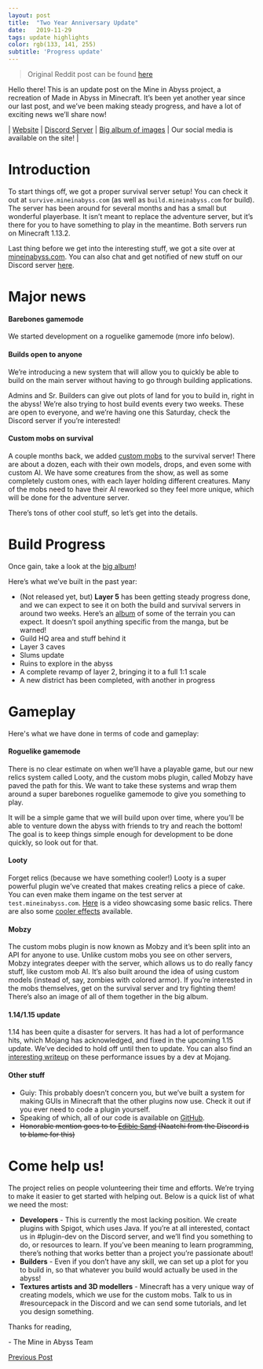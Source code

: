 ```yaml
---
layout: post
title:  "Two Year Anniversary Update"
date:   2019-11-29
tags: update highlights
color: rgb(133, 141, 255)
subtitle: 'Progress update'
---
```


> Original Reddit post can be found [here](https://www.reddit.com/r/MadeInAbyss/comments/e3n3zd/mine_in_abyss_2_year_anniversary_update/)

Hello there! This is an update post on the Mine in Abyss project, a recreation of Made in Abyss in Minecraft. It’s been yet another year since our last post, and we’ve been making steady progress, and have a lot of exciting news we’ll share now!

| [Website](https://mineinabyss.com) | [Discord Server](https://discord.gg/2aVhDEq) | [Big album of images](https://imgur.com/a/XvWIwOM) | Our social media is available on the site! |

# Introduction
To start things off, we got a proper survival server setup! You can check it out at `survive.mineinabyss.com` (as well as `build.mineinabyss.com` for build). The server has been around for several months and has a small but wonderful playerbase. It isn’t meant to replace the adventure server, but it’s there for you to have something to play in the meantime. Both servers run on Minecraft 1.13.2.

Last thing before we get into the interesting stuff, we got a site over at [mineinabyss.com](https://mineinabyss.com). You can also chat and get notified of new stuff on our Discord server [here](https://discord.gg/2aVhDEq).

# Major news
#### Barebones gamemode
We started development on a roguelike gamemode (more info below).

#### Builds open to anyone
We’re introducing a new system that will allow you to quickly be able to build on the main server without having to go through building applications. 

Admins and Sr. Builders can give out plots of land for you to build in, right in the abyss! We’re also trying to host build events every two weeks. These are open to everyone, and we’re having one this Saturday, check the Discord server if you’re interested!

#### Custom mobs on survival
A couple months back, we added [custom mobs](https://imgur.com/unT8fPB) to the survival server! There are about a dozen, each with their own models, drops, and even some with custom AI. We have some creatures from the show, as well as some completely custom ones, with each layer holding different creatures. Many of the mobs need to have their AI reworked so they feel more unique, which will be done for the adventure server.

There’s tons of other cool stuff, so let’s get into the details.

# Build Progress

Once gain, take a look at the [big album](https://imgur.com/a/XvWIwOM)!

Here’s what we’ve built in the past year:

* (Not released yet, but) **Layer 5** has been getting steady progress done, and we can expect to see it on both the build and survival servers in around two weeks. Here’s an [album](https://imgur.com/a/vuKSG4Y) of some of the terrain you can expect. It doesn’t spoil anything specific from the manga, but be warned!
* Guild HQ area and stuff behind it
* Layer 3 caves
* Slums update
* Ruins to explore in the abyss
* A complete revamp of layer 2, bringing it to a full 1:1 scale
* A new district has been completed, with another in progress 

# Gameplay
Here's what we have done in terms of code and gameplay:

#### Roguelike gamemode
There is no clear estimate on when we’ll have a playable game, but our new relics system called Looty, and the custom mobs plugin, called Mobzy have paved the path for this. We want to take these systems and wrap them around a super barebones roguelike gamemode to give you something to play.

It will be a simple game that we will build upon over time, where you’ll be able to venture down the abyss with friends to try and reach the bottom! The goal is to keep things simple enough for development to be done quickly, so look out for that.

#### Looty
Forget relics (because we have something cooler!) Looty is a super powerful plugin we’ve created that makes creating relics a piece of cake. You can even make them ingame on the test server at `test.mineinabyss.com`. [Here](https://www.youtube.com/watch?v=1jhabjW9jHk) is a video showcasing some basic relics. There are also some [cooler effects](https://imgur.com/a/Bf6hbsM) available.

#### Mobzy
The custom mobs plugin is now known as Mobzy and it’s been split into an API for anyone to use. Unlike custom mobs you see on other servers, Mobzy integrates deeper with the server, which allows us to do really fancy stuff, like custom mob AI. It’s also built around the idea of using custom models (instead of, say, zombies with colored armor). If you’re interested in the mobs themselves, get on the survival server and try fighting them! There’s also an image of all of them together in the big album.

#### 1.14/1.15 update
1.14 has been quite a disaster for servers. It has had a lot of performance hits, which Mojang has acknowledged, and fixed in the upcoming 1.15 update. We’ve decided to hold off until then to update. You can also find an [interesting writeup](https://www.reddit.com/user/sliced_lime/comments/e00ohm/a_word_or_two_about_performance_in_minecraft/) on these performance issues by a dev at Mojang.

#### Other stuff
* Guiy: This probably doesn’t concern you, but we’ve built a system for making GUIs in Minecraft that the other plugins now use. Check it out if you ever need to code a plugin yourself.
* Speaking of which, all of our code is available on [GitHub](https://github.com/mineinabyss).
* ~~Honorable mention goes to to [Edible Sand](https://www.youtube.com/watch?v=MLxkUNFLCHk) (Naatchi from the Discord is to blame for this)~~

# Come help us!
The project relies on people volunteering their time and efforts. We’re trying to make it easier to get started with helping out. Below is a quick list of what we need the most:

* **Developers** - This is currently the most lacking position. We create plugins with Spigot, which uses Java. If you’re at all interested, contact us in #plugin-dev on the Discord server, and we’ll find you something to do, or resources to learn. If you’ve been meaning to learn programming, there’s nothing that works better than a project you’re passionate about!
* **Builders** - Even if you don’t have any skill, we can set up a plot for you to build in, so that whatever you build would actually be used in the abyss!
* **Textures artists and 3D modellers** - Minecraft has a very unique way of creating models, which we use for the custom mobs. Talk to us in #resourcepack in the Discord and we can send some tutorials, and let you design something.

Thanks for reading,

\- The Mine in Abyss Team

[Previous Post](https://www.reddit.com/r/MadeInAbyss/comments/a1xlwy/mine_in_abyss_one_year_progress_update/?st=jp4ngmlz&sh=8bffa722)
